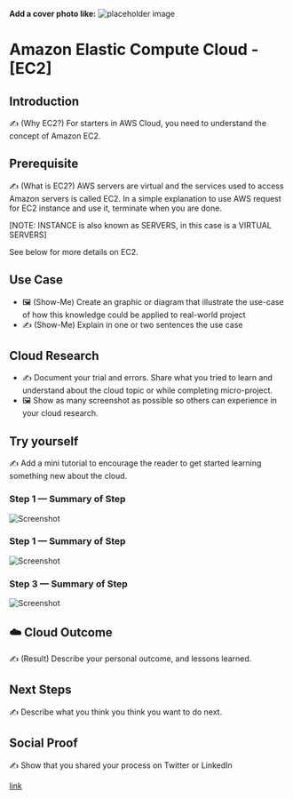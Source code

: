**Add a cover photo like:**
![placeholder image](C:\Users\Oludayo\Desktop\100DaysOfCloud\Journey\004\EC2.jpg)

# Amazon Elastic Compute Cloud - [EC2]

## Introduction

✍️ (Why EC2?) For starters in AWS Cloud, you need to understand the concept of Amazon EC2.

## Prerequisite

✍️ (What is EC2?) AWS servers are virtual and the services used to access Amazon servers is called EC2. In a simple explanation to use AWS request for EC2 instance and use it, terminate when you are done.

[NOTE: INSTANCE is also known as SERVERS, in this case is a VIRTUAL SERVERS]

See below for more details on EC2.

## Use Case

- 🖼️ (Show-Me) Create an graphic or diagram that illustrate the use-case of how this knowledge could be applied to real-world project
- ✍️ (Show-Me) Explain in one or two sentences the use case

## Cloud Research

- ✍️ Document your trial and errors. Share what you tried to learn and understand about the cloud topic or while completing micro-project.
- 🖼️ Show as many screenshot as possible so others can experience in your cloud research.

## Try yourself

✍️ Add a mini tutorial to encourage the reader to get started learning something new about the cloud.

### Step 1 — Summary of Step

![Screenshot](https://via.placeholder.com/500x300)

### Step 1 — Summary of Step

![Screenshot](https://via.placeholder.com/500x300)

### Step 3 — Summary of Step

![Screenshot](https://via.placeholder.com/500x300)

## ☁️ Cloud Outcome

✍️ (Result) Describe your personal outcome, and lessons learned.

## Next Steps

✍️ Describe what you think you think you want to do next.

## Social Proof

✍️ Show that you shared your process on Twitter or LinkedIn

[link](link)
